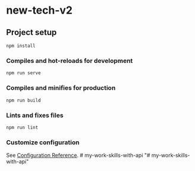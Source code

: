 # new-tech-v2

## Project setup
```
npm install
```

### Compiles and hot-reloads for development
```
npm run serve
```

### Compiles and minifies for production
```
npm run build
```

### Lints and fixes files
```
npm run lint
```

### Customize configuration
See [Configuration Reference](https://cli.vuejs.org/config/).
#   m y - w o r k - s k i l l s - w i t h - a p i  
 "# my-work-skills-with-api" 
